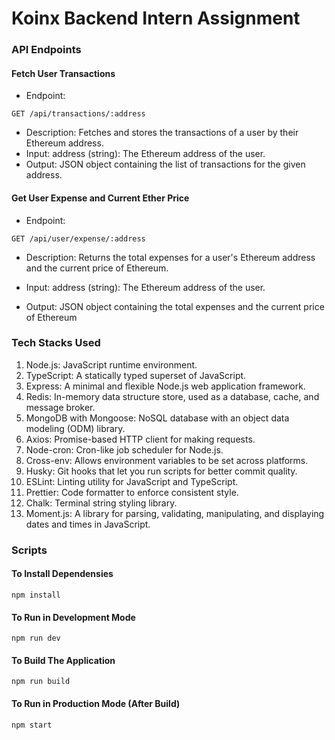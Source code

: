 # Koinx Backend Intern Assignment

### API Endpoints

#### Fetch User Transactions
- Endpoint: 
```
GET /api/transactions/:address
```
- Description: Fetches and stores the transactions of a user by their Ethereum address.
- Input: address (string): The Ethereum address of the user.
- Output: JSON object containing the list of transactions for the given address.

#### Get User Expense and Current Ether Price
- Endpoint: 
```
GET /api/user/expense/:address
```
- Description: Returns the total expenses for a user's Ethereum address and the current price of Ethereum.

- Input: address (string): The Ethereum address of the user.
- Output: JSON object containing the total expenses and the current price of Ethereum

### Tech Stacks Used

1. Node.js: JavaScript runtime environment.
2. TypeScript: A statically typed superset of JavaScript.
3. Express: A minimal and flexible Node.js web application framework.
4. Redis: In-memory data structure store, used as a database, cache, and message broker.
5. MongoDB with Mongoose: NoSQL database with an object data modeling (ODM) library.
6. Axios: Promise-based HTTP client for making requests.
7. Node-cron: Cron-like job scheduler for Node.js.
9. Cross-env: Allows environment variables to be set across platforms.
10. Husky: Git hooks that let you run scripts for better commit quality.
11. ESLint: Linting utility for JavaScript and TypeScript.
12. Prettier: Code formatter to enforce consistent style.
13. Chalk: Terminal string styling library.
14. Moment.js: A library for parsing, validating, manipulating, and
displaying dates and times in JavaScript.

### Scripts

#### To Install Dependensies

```
npm install
```

#### To Run in Development Mode

```
npm run dev
```

#### To Build The Application

```
npm run build
```

#### To Run in Production Mode (After Build)

```
npm start
```